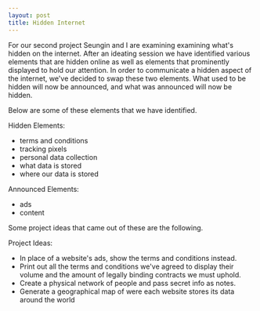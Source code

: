 ```yaml
---
layout: post
title: Hidden Internet
---
```


For our second project Seungin and I are examining examining what's hidden on the internet. After an ideating session we have identified various elements that are hidden online as well as elements that prominently displayed to hold our attention. In order to communicate a hidden aspect of the internet, we've decided to swap these two elements. What used to be hidden will now be announced, and what was announced will now be hidden.

Below are some of these elements that we have identified.

Hidden Elements:
- terms and conditions
- tracking pixels
- personal data collection
- what data is stored
- where our data is stored

Announced Elements:
- ads
- content

Some project ideas that came out of these are the following.

Project Ideas:
- In place of a website's ads, show the terms and conditions instead.
- Print out all the terms and conditions we've agreed to display their volume and the amount of legally binding contracts we must uphold.
- Create a physical network of people and pass secret info as notes.
- Generate a geographical map of were each website stores its data around the world

